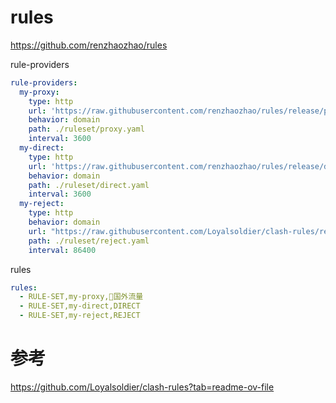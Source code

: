 # rules
https://github.com/renzhaozhao/rules

rule-providers
```yaml
rule-providers:
  my-proxy:
    type: http
    url: 'https://raw.githubusercontent.com/renzhaozhao/rules/release/proxy.yaml' 
    behavior: domain
    path: ./ruleset/proxy.yaml
    interval: 3600
  my-direct:
    type: http
    url: 'https://raw.githubusercontent.com/renzhaozhao/rules/release/direct.yaml' 
    behavior: domain
    path: ./ruleset/direct.yaml
    interval: 3600
  my-reject:
    type: http
    behavior: domain
    url: "https://raw.githubusercontent.com/Loyalsoldier/clash-rules/release/reject.txt"
    path: ./ruleset/reject.yaml
    interval: 86400 
```

rules
```yaml
rules:
  - RULE-SET,my-proxy,🔰国外流量
  - RULE-SET,my-direct,DIRECT
  - RULE-SET,my-reject,REJECT
```

# 参考
https://github.com/Loyalsoldier/clash-rules?tab=readme-ov-file
